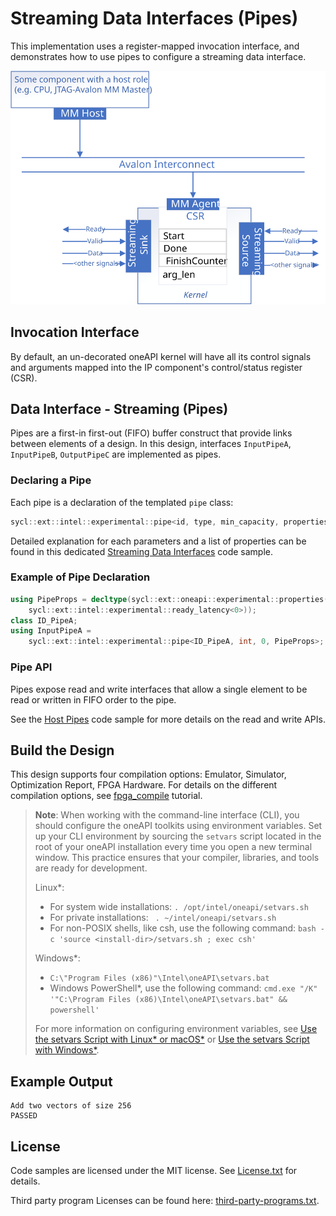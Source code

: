 # Streaming Data Interfaces (Pipes)
This implementation uses a register-mapped invocation interface, and demonstrates how to use pipes to configure a streaming data interface.

![](../assets/agent_n_pipe.svg)

## Invocation Interface
By default, an un-decorated oneAPI kernel will have all its control signals and arguments mapped into the IP component's control/status register (CSR).

## Data Interface - Streaming (Pipes)
Pipes are a first-in first-out (FIFO) buffer construct that provide links between elements of a design. In this design, interfaces `InputPipeA`, `InputPipeB`, `OutputPipeC` are implemented as  pipes.

### Declaring a Pipe
Each pipe is a declaration of the templated `pipe` class:
```cpp
sycl::ext::intel::experimental::pipe<id, type, min_capacity, properties>;
```
Detailed explanation for each parameters and a list of properties can be found in this dedicated [Streaming Data Interfaces](DirectProgramming/C++SYCL_FPGA/Tutorials/Features/hls_flow_interfaces/streaming_data_interfaces) code sample.

### Example of Pipe Declaration
```cpp
using PipeProps = decltype(sycl::ext::oneapi::experimental::properties(
    sycl::ext::intel::experimental::ready_latency<0>));
class ID_PipeA;
using InputPipeA =
    sycl::ext::intel::experimental::pipe<ID_PipeA, int, 0, PipeProps>;
```

### Pipe API
Pipes expose read and write interfaces that allow a single element to be read or written in FIFO order to the pipe.

See the [Host Pipes](https://github.com/oneapi-src/oneAPI-samples/tree/master/DirectProgramming/C%2B%2BSYCL_FPGA/Tutorials/Features/experimental/hostpipes) code sample for more details on the read and write APIs.

## Build the Design
This design supports four compilation options: Emulator, Simulator, Optimization Report, FPGA Hardware. For details on the different compilation options, see [fpga_compile](https://github.com/oneapi-src/oneAPI-samples/tree/master/DirectProgramming/C%2B%2BSYCL_FPGA/Tutorials/GettingStarted/fpga_compile) tutorial.

> **Note**: When working with the command-line interface (CLI), you should configure the oneAPI toolkits using environment variables. 
> Set up your CLI environment by sourcing the `setvars` script located in the root of your oneAPI installation every time you open a new terminal window. 
> This practice ensures that your compiler, libraries, and tools are ready for development.
>
> Linux*:
> - For system wide installations: `. /opt/intel/oneapi/setvars.sh`
> - For private installations: ` . ~/intel/oneapi/setvars.sh`
> - For non-POSIX shells, like csh, use the following command: `bash -c 'source <install-dir>/setvars.sh ; exec csh'`
>
> Windows*:
> - `C:\"Program Files (x86)"\Intel\oneAPI\setvars.bat`
> - Windows PowerShell*, use the following command: `cmd.exe "/K" '"C:\Program Files (x86)\Intel\oneAPI\setvars.bat" && powershell'`
>
> For more information on configuring environment variables, see [Use the setvars Script with Linux* or macOS*](https://www.intel.com/content/www/us/en/develop/documentation/oneapi-programming-guide/top/oneapi-development-environment-setup/use-the-setvars-script-with-linux-or-macos.html) or [Use the setvars Script with Windows*](https://www.intel.com/content/www/us/en/develop/documentation/oneapi-programming-guide/top/oneapi-development-environment-setup/use-the-setvars-script-with-windows.html).

## Example Output

```
Add two vectors of size 256
PASSED
```

## License
Code samples are licensed under the MIT license. See
[License.txt](/License.txt) for details.

Third party program Licenses can be found here: [third-party-programs.txt](/third-party-programs.txt).